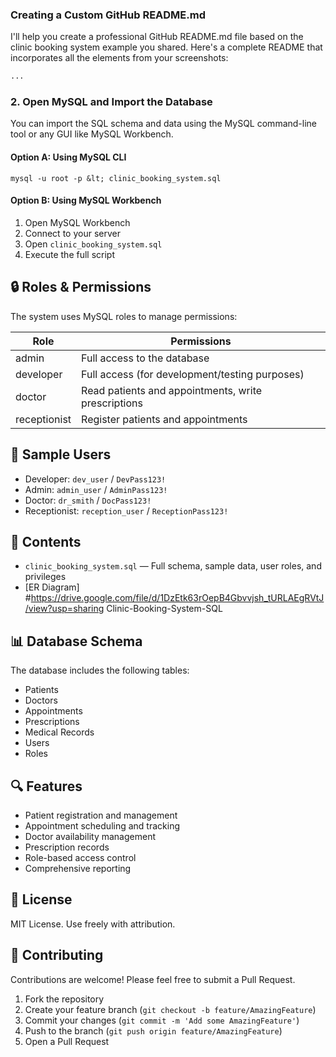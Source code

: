 
### Creating a Custom GitHub README.md

I'll help you create a professional GitHub README.md file based on the clinic booking system example you shared. Here's a complete README that incorporates all the elements from your screenshots:

```markdown project="Clinic Booking System" file="README.md"
...
```

### 2. Open MySQL and Import the Database

You can import the SQL schema and data using the MySQL command-line tool or any GUI like MySQL Workbench.

#### Option A: Using MySQL CLI

```shellscript
mysql -u root -p &lt; clinic_booking_system.sql
```

#### Option B: Using MySQL Workbench

1. Open MySQL Workbench
2. Connect to your server
3. Open `clinic_booking_system.sql`
4. Execute the full script


## 🔒 Roles & Permissions

The system uses MySQL roles to manage permissions:

| Role | Permissions
|-----|-----
| admin | Full access to the database
| developer | Full access (for development/testing purposes)
| doctor | Read patients and appointments, write prescriptions
| receptionist | Register patients and appointments


## 👥 Sample Users

- Developer: `dev_user` / `DevPass123!`
- Admin: `admin_user` / `AdminPass123!`
- Doctor: `dr_smith` / `DocPass123!`
- Receptionist: `reception_user` / `ReceptionPass123!`


## 📁 Contents

- `clinic_booking_system.sql` — Full schema, sample data, user roles, and privileges
- [ER Diagram]
#https://drive.google.com/file/d/1DzEtk63rOepB4Gbvvjsh_tURLAEgRVtJ/view?usp=sharing Clinic-Booking-System-SQL

## 📊 Database Schema

The database includes the following tables:

- Patients
- Doctors
- Appointments
- Prescriptions
- Medical Records
- Users
- Roles


## 🔍 Features

- Patient registration and management
- Appointment scheduling and tracking
- Doctor availability management
- Prescription records
- Role-based access control
- Comprehensive reporting


## 📝 License

MIT License. Use freely with attribution.

## 🤝 Contributing

Contributions are welcome! Please feel free to submit a Pull Request.

1. Fork the repository
2. Create your feature branch (`git checkout -b feature/AmazingFeature`)
3. Commit your changes (`git commit -m 'Add some AmazingFeature'`)
4. Push to the branch (`git push origin feature/AmazingFeature`)
5. Open a Pull Request




































